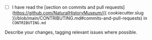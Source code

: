 - [ ] I have read the [section on commits and pull requests](https://github.com/NaturalHistoryMuseum/{{ cookiecutter.slug }}/blob/main/CONTRIBUTING.md#commits-and-pull-requests) in `CONTRIBUTING.md`


Describe your changes, tagging relevant issues where possible.

